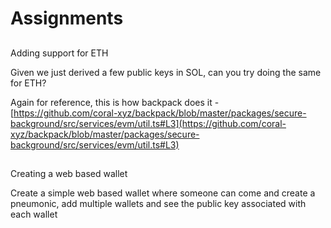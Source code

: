 # Assignments

## 

[](#04c36dd7b7fa4616ab839fdb06460158 "Adding support for ETH")Adding support for ETH

Given we just derived a few public keys in SOL, can you try doing the same for ETH?

Again for reference, this is how backpack does it - [https://github.com/coral-xyz/backpack/blob/master/packages/secure-background/src/services/evm/util.ts#L3](https://github.com/coral-xyz/backpack/blob/master/packages/secure-background/src/services/evm/util.ts#L3)

## 

[](#a720905d172d423e9762e44219b59947 "Creating a web based wallet")Creating a web based wallet

Create a simple web based wallet where someone can come and create a pneumonic, add multiple wallets and see the public key associated with each wallet